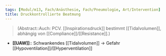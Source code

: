 ```yaml
---
tags: [Modul/m13, Fach/Anästhesie, Fach/Pneumologie, Art/Intervention]
title: Druckkontrollierte Beatmung
---
```

> (Abstract::Auch: PCV. [[Inspirationsdruck]] bestimmt [[Tidalvolumen]], abhängig von [[Compliance]]/[[Resistance]].)
- **[[UAW]]**:: Schwankendes [[Tidalvolumen]] → Gefahr [[Hypoventilation]]/[[Hyperventilation]]